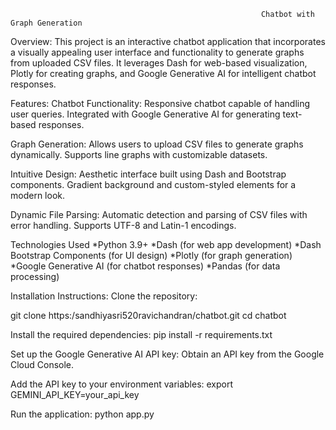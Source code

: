                                                             Chatbot with Graph Generation

Overview:
This project is an interactive chatbot application that incorporates a visually appealing user interface and functionality to generate graphs from uploaded CSV files. It leverages Dash for web-based visualization, Plotly for creating graphs, and Google Generative AI for intelligent chatbot responses.

Features:
Chatbot Functionality:
Responsive chatbot capable of handling user queries.
Integrated with Google Generative AI for generating text-based responses.

Graph Generation:
Allows users to upload CSV files to generate graphs dynamically.
Supports line graphs with customizable datasets.

Intuitive Design:
Aesthetic interface built using Dash and Bootstrap components.
Gradient background and custom-styled elements for a modern look.

Dynamic File Parsing:
Automatic detection and parsing of CSV files with error handling.
Supports UTF-8 and Latin-1 encodings.

Technologies Used
*Python 3.9+
*Dash (for web app development)
*Dash Bootstrap Components (for UI design)
*Plotly (for graph generation)
*Google Generative AI (for chatbot responses)
*Pandas (for data processing)

Installation Instructions:
Clone the repository:

git clone https:/sandhiyasri520ravichandran/chatbot.git
cd chatbot

Install the required dependencies:
pip install -r requirements.txt

Set up the Google Generative AI API key:
Obtain an API key from the Google Cloud Console.

Add the API key to your environment variables:
export GEMINI_API_KEY=your_api_key

Run the application:
python app.py

